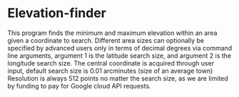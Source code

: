 # Elevation-finder
This program finds the minimum and maximum elevation within an area given a coordinate to search.
Different area sizes can optionally be specified by advanced users only in terms of decimal degrees via command line arguments, argument 1 is the latitude search size, and argument 2 is the longitude search size.
The central coordinate is acquired through user input, default search size is 0.01 arcminutes (size of an average town)
Resolution is always 512 points no matter the search size, as we are limited by funding to pay for Google cloud API requests.
